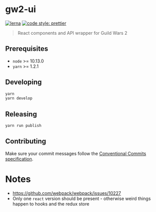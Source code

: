 # gw2-ui

[![lerna](https://img.shields.io/badge/maintained%20with-lerna-cc00ff.svg)](https://lernajs.io/)
[![code style: prettier](https://img.shields.io/badge/code_style-prettier-ff69b4.svg)](https://github.com/prettier/prettier)

> React components and API wrapper for Guild Wars 2

## Prerequisites

- `node` >= 10.13.0
- `yarn` >= 1.2.1

## Developing

```sh
yarn
yarn develop
```

## Releasing

```sh
yarn run publish
```

## Contributing

Make sure your commit messages follow the [Conventional Commits specification](https://www.conventionalcommits.org/en/v1.0.0/#summary).

# Notes

- https://github.com/webpack/webpack/issues/10227
- Only one `react` version should be present - otherwise weird things happen to hooks and the redux store
